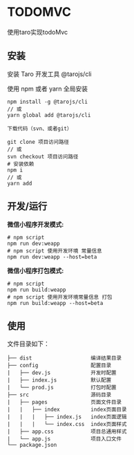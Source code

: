 # TODOMVC
使用taro实现todoMvc

## 安装
安装 Taro 开发工具 @tarojs/cli

使用 npm 或者 yarn 全局安装

```
npm install -g @tarojs/cli
// 或
yarn global add @tarojs/cli

下载代码（svn、或者git）

git clone 项目访问路径
// 或
svn checkout 项目访问路径
# 安装依赖
npm i
// 或
yarn add
```

## 开发/运行
**微信小程序开发模式:**
```
# npm script
npm run dev:weapp
# npm script 使用开发环境 常量信息
npm run dev:weapp --host=beta
```
**微信小程序打包模式:**
```
# npm script
npm run build:weapp
# npm script 使用开发环境常量信息 打包
npm run build:weapp --host=beta
```

## 使用

文件目录如下：
```
├── dist                   编译结果目录
├── config                 配置目录
|   ├── dev.js             开发时配置
|   ├── index.js           默认配置
|   └── prod.js            打包时配置
├── src                    源码目录
|   ├── pages              页面文件目录
|   |   ├── index          index页面目录
|   |   |   ├── index.js   index页面逻辑
|   |   |   └── index.css  index页面样式
|   ├── app.css            项目总通用样式
|   └── app.js             项目入口文件
└── package.json
```

